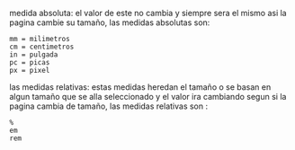 medida absoluta: el valor de este no cambia y siempre sera el mismo asi la pagina cambie su tamaño, las medidas absolutas son:

    mm = milimetros
    cm = centimetros
    in = pulgada
    pc = picas
    px = pixel


las medidas relativas: estas medidas heredan el tamaño o se basan en algun tamaño que se alla seleccionado y el valor ira cambiando segun si la pagina cambia de tamaño, las medidas relativas son :

    %
    em
    rem